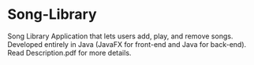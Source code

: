 # Song-Library
Song Library Application that lets users add, play, and remove songs. Developed entirely in Java (JavaFX for front-end and Java for back-end). Read Description.pdf for more details.
